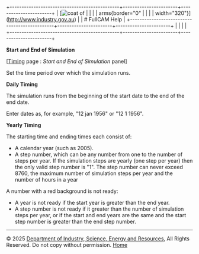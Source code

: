 +----------------------------------------------+-----------------------+-----------------------+
| [![coat of                                   |                       | [](index.htm)         |
| arms](imgs/DISER-inline_Mono.png){border="0" |                       |                       |
| width="320"}](http://www.industry.gov.au)    |                       | # FullCAM Help        |
+----------------------------------------------+-----------------------+-----------------------+
|                                              |                       |                       |
+----------------------------------------------+-----------------------+-----------------------+

**Start and End of Simulation**

\[[Timing](199_Timing.htm) page : *Start and End of Simulation* panel\]

Set the time period over which the simulation runs.

**Daily Timing**

The simulation runs from the beginning of the start date to the end of
the end date.

Enter dates as, for example, "12 jan 1956" or "12 1 1956".

**Yearly Timing**

The starting time and ending times each consist of:

- A calendar year (such as 2005).
- A step number, which can be any number from one to the number of steps
  per year. If the simulation steps are yearly (one step per year) then
  the only valid step number is "1". The step number can never exceed
  8760, the maximum number of simulation steps per year and the number
  of hours in a year

A number with a red background is not ready:

- A year is not ready if the start year is greater than the end year.
- A step number is not ready if it greater than the number of simulation
  steps per year, or if the start and end years are the same and the
  start step number is greater than the end step number.

------------------------------------------------------------------------

© 2025 [Department of Industry, Science, Energy and
Resources](http://www.industry.gov.au "Department of Industry, Science, Energy and Resources"),
All Rights Reserved. Do not copy without permission.
[Home](index.htm "help index")
